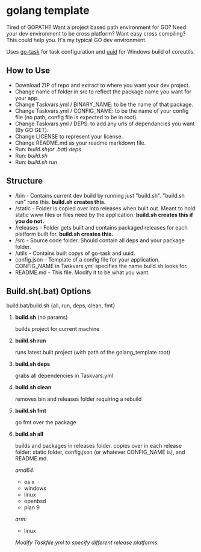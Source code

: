 # golang template

Tired of GOPATH? Want a project based path environment for GO? Need your dev environment to be cross platform? Want easy cross compiling? This could help you. It's my typical GO dev environment.

Uses [go-task](https://github.com/go-task/task) for task configuration and [uuid](https://github.com/uutils/coreutils) for Windows build of coreutils.

## How to Use

- Download ZIP of repo and extract to where you want your dev project.
- Change name of folder in src to reflect the package name you want for your app.
- Change Taskvars.yml / BINARY_NAME: to be the name of that package.
- Change Taskvars.yml / CONFIG_NAME: to be the name of your config file (no path, config file is expected to be in root).
- Change Taskvars.yml / DEPS: to add any urls of dependancies you want (By GO GET).
- Change LICENSE to represent your license.
- Change README.md as your readme markdown file.
- Run: *build.sh(or .bat) deps*
- Run: *build.sh*
- Run: *build.sh run*

## Structure

* /bin - Contains current dev build by running just "build.sh". "build.sh run" runs this. __build.sh creates this.__
* /static - Folder is copied over into releases when built out. Meant to hold static www files or files need by the application. __build.sh creates this if you do not.__
* /releases - Folder gets built and contains packaged releases for each platform built for. __build.sh creates this.__
* /src - Source code folder. Should contain all deps and your package folder.
* /utils - Contains built copys of go-task and uuid.
* config.json - Template of a config file for your application. CONFIG_NAME in Taskvars.yml specifies the name build.sh looks for.
* README.md - This file. Modify it to be what you want.

## Build.sh(.bat) Options

build.bat/build.sh {all, run, deps, clean, fmt}

1. __build.sh__ (no params)

   builds project for current machine

2. __build.sh run__

   runs latest built project (with path of the golang_template root)

3. __build.sh deps__

   grabs all dependencies in Taskvars.yml

4. __build.sh clean__

   removes bin and releases folder requiring a rebuild

5. __build.sh fmt__

   go fmt over the package

6. __build.sh all__

   builds and packages in releases folder. copies over in each release folder: static folder, config.json (or whatever CONFIG_NAME is), and README.md.
   
   *amd64:*
   
    * os x
    * windows
    * linux
    * openbsd
    * plan 9
   
   *arm:*
   
    * linux
    
   *Modify Taskfile.yml to specify different release platforms.*
